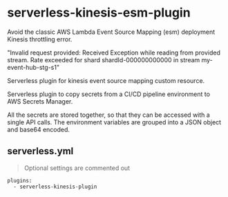 # serverless-kinesis-esm-plugin

Avoid the classic AWS Lambda Event Source Mapping (esm) deployment Kinesis throttling error.

"Invalid request provided: Received Exception while reading from provided stream. Rate exceeded for shard shardId-000000000000 in stream my-event-hub-stg-s1"

Serverless plugin for kinesis event source mapping custom resource.

Serverless plugin to copy secrets from a CI/CD pipeline environment to AWS Secrets Manager.

All the secrets are stored together, so that they can be accessed with a single API calls.
The environment variables are grouped into a JSON object and base64 encoded.

## serverless.yml

> Optional settings are commented out

```
plugins:
  - serverless-kinesis-plugin


```
